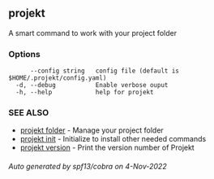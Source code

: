 ## projekt

A smart command to work with your project folder

### Options

```
      --config string   config file (default is $HOME/.projekt/config.yaml)
  -d, --debug           Enable verbose ouput
  -h, --help            help for projekt
```

### SEE ALSO

* [projekt folder](projekt_folder.md)	 - Manage your project folder
* [projekt init](projekt_init.md)	 - Initialize to install other needed commands
* [projekt version](projekt_version.md)	 - Print the version number of Projekt

###### Auto generated by spf13/cobra on 4-Nov-2022
